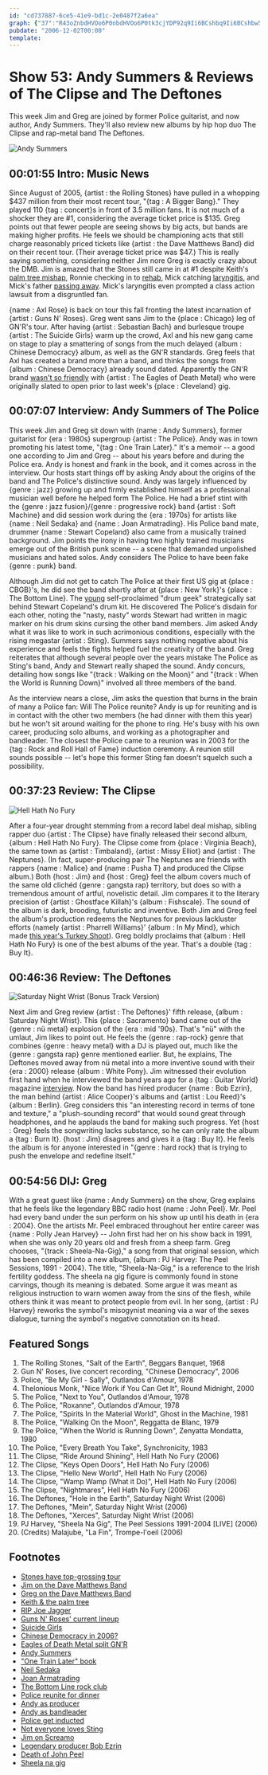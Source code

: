 ```yaml
---
id: "cd737887-6ce5-41e9-bd1c-2e0487f2a6ea"
graph: {"37":"R43oZnbdHVOo6P0nbdHVOo6P0tk3cjYDP92q9Ii6BCshbq9Ii6BCshbw5U9pBCshbYDP92BCshbchHnYBCshbFJDlgBCshbMOJ5zFJDlgMOJ5zMOJ5zchHnYw2NyAw5U9p","BV":"kHIBCwwo3uuTnXCwwo3ujVH9Kwwo3u77MqVwwo3uBKUAvwwo3ued90Mwwo3u4LWYOwwo3uwwo3uxn1atoVoGcwwo3uSCmHjwwo3uBNAjIwwo3uJSYXakHIBCBLsPGkHIBCkHIBCoVoGcZlVHMkHIBCBBeOikHIBCSCmHjkHIBCBNAjIkHIBCadrSbkHIBCP1GC5ZlVHM","1QB":"DjOVTE40AH6sasEE40AHE40AHarlIiE40AHnaQFEE40AHZIGC5k73w4naQFEN72NfnaQFEBIrk8naQFE97qipX6cfd97qipBHm1G","25O":"JqSBBprFndJqSBBO9pTu9pighJqSBBXUpxrdE2prDjOVTXUpxr72iDaX6cfdBG87iK1Zg4BG87ikNm9NBG87iBIpoyBHm1GgMit697qipX6cfd","2JK":"BCSrMwwo3uBECo8uWxeUBBHUmuWxeUquwqYuWxeU"}
pubdate: "2006-12-02T00:00"
template: 
---
```






# Show 53: Andy Summers & Reviews of The Clipse and The Deftones

This week Jim and Greg are joined by former Police guitarist, and now author, Andy Summers. They'll also review new albums by hip hop duo The Clipse and rap-metal band The Deftones.

![Andy Summers](https://static.soundopinions.org/images/2006/andysummers.jpg)



## 00:01:55 Intro: Music News

Since August of 2005, {artist : the Rolling Stones} have pulled in a whopping $437 million from their most recent tour, "{tag : A Bigger Bang}." They played 110 {tag : concert}s in front of 3.5 million fans. It is not much of a shocker they are #1, considering the average ticket price is $135. Greg points out that fewer people are seeing shows by big acts, but bands are making higher profits. He feels we should be championing acts that still charge reasonably priced tickets like {artist : the Dave Matthews Band} did on their recent tour. (Their average ticket price was $47.) This is really saying something, considering neither Jim nore Greg is exactly crazy about the DMB. Jim is amazed that the Stones still came in at #1 despite Keith's [palm tree mishap](http://usatoday30.usatoday.com/life/people/2006-04-29-keithrichards_x.htm), Ronnie checking in to [rehab](http://news.bbc.co.uk/2/hi/5086062.stm), Mick catching [laryngitis](http://www.thinkspain.com/news-spain/11657), and Mick's father [passing away](http://www.foxnews.com/story/2006/11/13/mick-jagger-father-dies-pneumonia-at-3/). Mick's laryngitis even prompted a class action lawsuit from a disgruntled fan.

{name : Axl Rose} is back on tour this fall fronting the latest incarnation of {artist : Guns N' Roses}. Greg went sans Jim to the {place : Chicago} leg of GN'R's tour. After having {artist : Sebastian Bach} and burlesque troupe {artist : The Suicide Girls} warm up the crowd, Axl and his new gang came on stage to play a smattering of songs from the much delayed {album : Chinese Democracy} album, as well as the GN'R standards. Greg feels that Axl has created a brand more than a band, and thinks the songs from {album : Chinese Democracy} already sound dated. Apparently the GN'R brand [wasn't so friendly](http://www.billboard.com/articles/news/56571/eagles-of-death-metal-split-gnr-tour-after-one-show) with {artist : The Eagles of Death Metal} who were originally slated to open prior to last week's {place : Cleveland} gig.



## 00:07:07 Interview: Andy Summers of The Police

This week Jim and Greg sit down with {name : Andy Summers}, former guitarist for {era : 1980s} supergroup {artist : The Police}. Andy was in town promoting his latest tome, "{tag : One Train Later}." It's a memoir -- a good one according to Jim and Greg -- about his years before and during the Police era. Andy is honest and frank in the book, and it comes across in the interview. Our hosts start things off by asking Andy about the origins of the band and The Police's distinctive sound. Andy was largely influenced by {genre : jazz} growing up and firmly established himself as a professional musician well before he helped form The Police. He had a brief stint with the {genre : jazz fusion}/{genre : progressive rock} band {artist : Soft Machine} and did session work during the {era : 1970s} for artists like {name : Neil Sedaka} and {name : Joan Armatrading}. His Police band mate, drummer {name : Stewart Copeland} also came from a musically trained background. Jim points the irony in having two highly trained musicians emerge out of the British punk scene -- a scene that demanded unpolished musicians and hated solos. Andy considers The Police to have been fake {genre : punk} band.

Although Jim did not get to catch The Police at their first US gig at {place : CBGB}'s, he did see the band shortly after at {place : New York}'s {place : The Bottom Line}. The [young](http://www.furious.com/perfect/lesterbangs.html) self-proclaimed "drum geek" strategically sat behind Stewart Copeland's drum kit. He discovered The Police's disdain for each other, noting the "nasty, nasty" words Stewart had written in magic marker on his drum skins cursing the other band members. Jim asked Andy what it was like to work in such acrimonious conditions, especially with the rising megastar {artist : Sting}. Summers says nothing negative about his experience and feels the fights helped fuel the creativity of the band. Greg reiterates that although several people over the years mistake The Police as Sting's band, Andy and Stewart really shaped the sound. Andy concurs, detailing how songs like "{track : Walking on the Moon}" and "{track : When the World is Running Down}" involved all three members of the band.

As the interview nears a close, Jim asks the question that burns in the brain of many a Police fan: Will The Police reunite? Andy is up for reuniting and is in contact with the other two members (he had dinner with them this year) but he won't sit around waiting for the phone to ring. He's busy with his own career, producing solo albums, and working as a photographer and bandleader. The closest the Police came to a reunion was in 2003 for the {tag : Rock and Roll Hall of Fame} induction ceremony. A reunion still sounds possible -- let's hope this former Sting fan doesn't squelch such a possibility.



## 00:37:23 Review: The Clipse

![Hell Hath No Fury](https://static.soundopinions.org/assets/53/1QB0.jpg)

After a four-year drought stemming from a record label deal mishap, sibling rapper duo {artist : The Clipse} have finally released their second album, {album : Hell Hath No Fury}. The Clipse come from {place : Virginia Beach}, the same town as {artist : Timbaland}, {artist : Missy Elliot} and {artist : The Neptunes}. (In fact, super-producing pair The Neptunes are friends with rappers {name : Malice} and {name : Pusha T} and produced the Clipse album.) Both {host : Jim} and {host : Greg} feel the album covers much of the same old clichéd {genre : gangsta rap} territory, but does so with a tremendous amount of artful, novelistic detail. Jim compares it to the literary precision of {artist : Ghostface Killah}'s {album : Fishscale}. The sound of the album is dark, brooding, futuristic and inventive. Both Jim and Greg feel the album's production redeems the Neptunes for previous lackluster efforts (namely {artist : Pharrell Williams}' {album : In My Mind}, which made [this year's Turkey Shoot](/show/52/)). Greg boldly proclaims that {album : Hell Hath No Fury} is one of the best albums of the year. That's a double {tag : Buy It}.



## 00:46:36 Review: The Deftones

![Saturday Night Wrist (Bonus Track Version)](https://static.soundopinions.org/assets/53/25O0.jpg)

Next Jim and Greg review {artist : The Deftones}' fifth release, {album : Saturday Night Wrist}. This {place : Sacramento} band came out of the {genre : nü metal} explosion of the {era : mid '90s}. That's "nü" with the umlaut, Jim likes to point out. He feels the {genre : rap-rock} genre that combines {genre : heavy metal} with a DJ is played out, much like the {genre : gangsta rap} genre mentioned earlier. But, he explains, The Deftones moved away from nü metal into a more inventive sound with their {era : 2000} release {album : White Pony}. Jim witnessed their evolution first hand when he interviewed the band years ago for a {tag : Guitar World} magazine [interview](http://www.jimdero.com/OtherWritings/OtherScreamoGW.htm). Now the band has hired producer {name : Bob Ezrin}, the man behind {artist : Alice Cooper}'s albums and {artist : Lou Reed}'s {album : Berlin}. Greg considers this "an interesting record in terms of tone and texture," a "plush-sounding record" that would sound great through headphones, and he applauds the band for making such progress. Yet {host : Greg} feels the songwriting lacks substance, so he can only rate the album a {tag : Burn It}. {host : Jim} disagrees and gives it a {tag : Buy It}. He feels the album is for anyone interested in "{genre : hard rock} that is trying to push the envelope and redefine itself."



## 00:54:56 DIJ: Greg

With a great guest like {name : Andy Summers} on the show, Greg explains that he feels like the legendary BBC radio host {name : John Peel}. Mr. Peel had every band under the sun perform on his show up until his death in {era : 2004}. One the artists Mr. Peel embraced throughout her entire career was {name : Polly Jean Harvey} -- John first had her on his show back in 1991, when she was only 20 years old and fresh from a sheep farm. Greg chooses, "{track : Sheela-Na-Gig}," a song from that original session, which has been compiled into a new album, {album : PJ Harvey: The Peel Sessions, 1991 - 2004}. The title, "Sheela-Na-Gig," is a reference to the Irish fertility goddess. The sheela na gig figure is commonly found in stone carvings, though its meaning is debated. Some argue it was meant as religious instruction to warn women away from the sins of the flesh, while others think it was meant to protect people from evil. In her song, {artist : PJ Harvey} reworks the symbol's misogynist meaning via a war of the sexes dialogue, turning the symbol's negative connotation on its head.



## Featured Songs

1. The Rolling Stones, "Salt of the Earth", Beggars Banquet, 1968
2. Gun N' Roses, live concert recording, "Chinese Democracy", 2006
3. Police, "Be My Girl - Sally", Outlandos d'Amour, 1978
4. Thelonious Monk, "Nice Work if You Can Get It", Round Midnight, 2000
5. The Police, "Next to You", Outlandos d'Amour, 1978
6. The Police, "Roxanne", Outlandos d'Amour, 1978
7. The Police, "Spirits In the Material World", Ghost in the Machine, 1981
8. The Police, "Walking On the Moon", Reggatta de Blanc, 1979
9. The Police, "When the World is Running Down", Zenyatta Mondatta, 1980
10. The Police, "Every Breath You Take", Synchronicity, 1983
11. The Clipse, "Ride Around Shining", Hell Hath No Fury (2006)
12. The Clipse, "Keys Open Doors", Hell Hath No Fury (2006)
13. The Clipse, "Hello New World", Hell Hath No Fury (2006)
14. The Clipse, "Wamp Wamp (What it Do)", Hell Hath No Fury (2006)
15. The Clipse, "Nightmares", Hell Hath No Fury (2006)
16. The Deftones, "Hole in the Earth", Saturday Night Wrist (2006)
17. The Deftones, "Mein", Saturday Night Wrist (2006)
18. The Deftones, "Xerces", Saturday Night Wrist (2006)
19. PJ Harvey, "Sheela Na Gig", The Peel Sessions 1991-2004 [LIVE] (2006)
20. (Credits) Malajube, "La Fin", Trompe-l'oeil (2006)



## Footnotes

- [Stones have top-grossing tour](http://www.billboard.com/articles/news/56449/stones-bigger-bang-is-top-grossing-tour-of-2006)
- [Jim on the Dave Matthews Band](http://www.jimdero.com/News2001/NewsJuly8Matthews.htm)
- [Greg on the Dave Matthews Band](http://www.readthehook.com/stories/2002/07/25/dmbeatAtLast.html)
- [Keith & the palm tree](http://usatoday30.usatoday.com/life/people/2006-04-29-keithrichards_x.htm)
- [RIP Joe Jagger](http://www.foxnews.com/story/2006/11/13/mick-jagger-father-dies-pneumonia-at-3/)
- [Guns N' Roses' current lineup](http://en.wikipedia.org/wiki/Guns_N'_Roses#Current_members)
- [Suicide Girls](http://suicidegirlspress.com/)
- [Chinese Democracy in 2006?](http://www.mtv.com/news/articles/1546813/20061129/guns_n_roses.jhtml#/news/articles/1546813/20061129/guns_n_roses.jhtml)
- [Eagles of Death Metal split GN'R](http://www.billboard.com/articles/news/56571/eagles-of-death-metal-split-gnr-tour-after-one-show)
- [Andy Summers](http://andysummers.com/)
- ["One Train Later" book](http://andysummers.com/writing/books/one-train-later/)
- [Neil Sedaka](http://www.allmusic.com/artist/neil-sedaka-mn0000330575)
- [Joan Armatrading](http://www.allmusic.com/artist/joan-armatrading-mn0000133969)
- [The Bottom Line rock club](http://www.gothamjazz.com/venues/Bottom+Line/)
- [Police reunite for dinner](http://www.contactmusic.com/news-article/the-police-reunite-over-dinner-at-sundance_26_01_2006)
- [Andy as producer](http://www.connollyco.com/discography/andy_summers/)
- [Andy as bandleader](http://www.imdb.com/title/tt0131667/fullcredits)
- [Police get inducted](http://rockhall.com/inductees/the-police/transcript/the-police-accept-induction/)
- [Not everyone loves Sting](http://theletterd.blogspot.com/2005/11/i-want-to-fight-sting.html)
- [Jim on Screamo](http://www.jimdero.com/OtherWritings/OtherScreamoGW.htm)
- [Legendary producer Bob Ezrin](http://www.theplugg.com/2006/11/12/bob-ezrin-legendary-music-producer/)
- [Death of John Peel](http://news.bbc.co.uk/2/hi/entertainment/3955289.stm)
- [Sheela na gig](http://en.wikipedia.org/wiki/Sheela_na_gig)